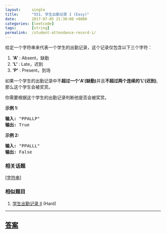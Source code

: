 ```yaml
---
layout:     single
title:      "551. 学生出勤记录 I (Easy)"
date:       2017-07-05 21:30:00 +0800
categories: [leetcode]
tags:       [string]
permalink:  /student-attendance-record-i/
---
```


<p>给定一个字符串来代表一个学生的出勤记录，这个记录仅包含以下三个字符：</p>

<ol>
	<li><strong>&#39;A&#39;</strong> : Absent，缺勤</li>
	<li><strong>&#39;L&#39;</strong> : Late，迟到</li>
	<li><strong>&#39;P&#39;</strong> : Present，到场</li>
</ol>

<p>如果一个学生的出勤记录中不<strong>超过一个&#39;A&#39;(缺勤)</strong>并且<strong>不超过两个连续的&#39;L&#39;(迟到)</strong>,那么这个学生会被奖赏。</p>

<p>你需要根据这个学生的出勤记录判断他是否会被奖赏。</p>

<p><strong>示例 1:</strong></p>

<pre><strong>输入:</strong> &quot;PPALLP&quot;
<strong>输出:</strong> True
</pre>

<p><strong>示例 2:</strong></p>

<pre><strong>输入:</strong> &quot;PPALLL&quot;
<strong>输出:</strong> False
</pre>

### 相关话题
  [[字符串](https://github.com/openset/leetcode/tree/master/tag/string/README.md)]

### 相似题目
  1. [学生出勤记录 II](/student-attendance-record-ii) (Hard)

---

## [答案](https://github.com/openset/leetcode/tree/master/problems/student-attendance-record-i)
